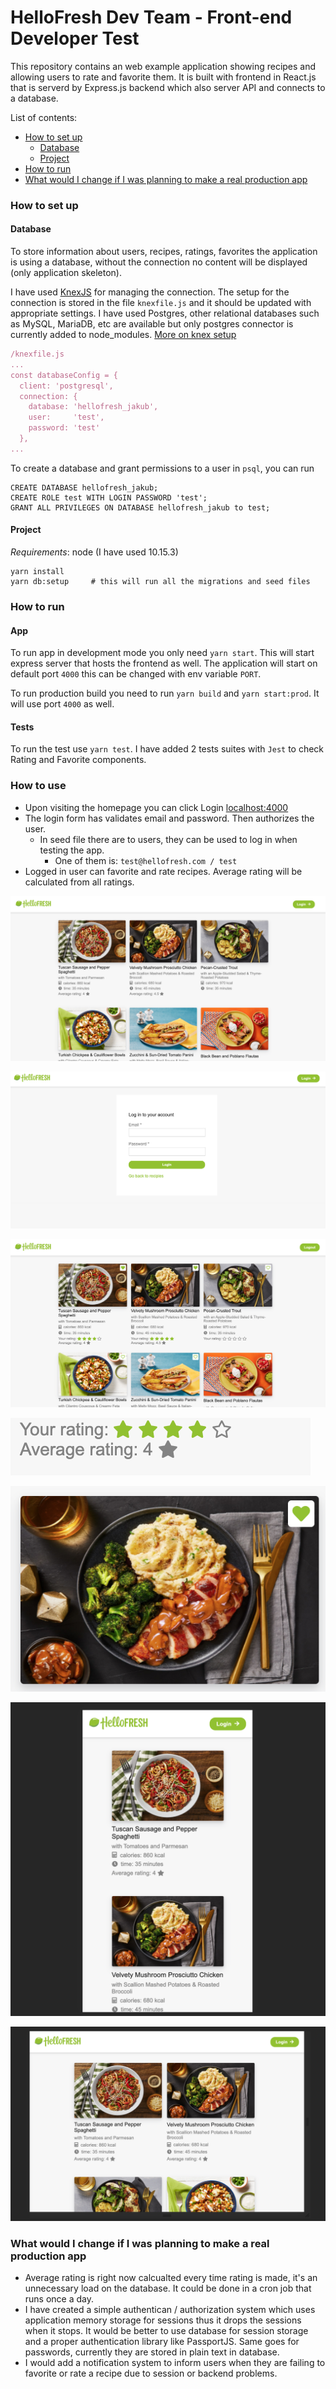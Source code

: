 # HelloFresh Dev Team - Front-end Developer Test
This repository contains an web example application showing recipes and allowing users to rate and favorite them. It is built with frontend in React.js that is serverd by Express.js backend which also server API and connects to a database.

List of contents:
- [How to set up](#user-content-how-to-set-up)
  - [Database](#user-content-database)
  - [Project](#user-content-project)
- [How to run](#user-content-how-to-run)
- [What would I change if I was planning to make a real production app](#user-content-what-would-i-change-if-i-was-planning-to-make-a-real-production-app)

### How to set up
#### Database
To store information about users, recipes, ratings, favorites the application is using a database, without the connection no content will
be displayed (only application skeleton).

I have used [KnexJS](http://knexjs.org/) for managing the connection. The setup for the connection is stored in the file `knexfile.js`
and it should be updated with appropriate settings. I have used Postgres, other relational databases such as MySQL, MariaDB, etc are
available but only postgres connector is currently added to node_modules. [More on knex setup](http://knexjs.org/#Installation)
```javascript
/knexfile.js
...
const databaseConfig = {
  client: 'postgresql',
  connection: {
    database: 'hellofresh_jakub',
    user:     'test',
    password: 'test'
  },
...
```
To create a database and grant permissions to a user in `psql`, you can run
```mysql
CREATE DATABASE hellofresh_jakub;
CREATE ROLE test WITH LOGIN PASSWORD 'test';
GRANT ALL PRIVILEGES ON DATABASE hellofresh_jakub to test;
```

#### Project
*Requirements*: node (I have used 10.15.3)
```
yarn install
yarn db:setup     # this will run all the migrations and seed files
```

### How to run
#### App
To run app in development mode you only need `yarn start`. This will start express server that hosts the frontend as well.
The application will start on default port `4000` this can be changed with env variable `PORT`.

To run production build you need to run `yarn build` and `yarn start:prod`. It will use port `4000` as well.
#### Tests
To run the test use `yarn test`.
I have added 2 tests suites with `Jest` to check Rating and Favorite components.

### How to use
* Upon visiting the homepage you can click Login [localhost:4000](http://localhost:4000)
* The login form has validates email and password. Then authorizes the user.
  * In seed file there are to users, they can be used to log in when testing the app.
    * One of them is: `test@hellofresh.com / test`
* Logged in user can favorite and rate recipes. Average rating will be calculated from all ratings.

![First screen](/screenshots/overview_not_logged_in.png)

![Login screen](/screenshots/login.png)

![Logged screen](/screenshots/overview_logged_in.png)

![Rating](/screenshots/rating.png)

![Favorite](/screenshots/favorite.png)

![Mobile](/screenshots/mobile.png)

![Tablet](/screenshots/tablet.png)

### What would I change if I was planning to make a real production app
* Average rating is right now calcualted every time rating is made, it's an unnecessary load on the database. It could be done in a cron job that runs once a day.
* I have created a simple authentican / authorization system which uses application memory storage for sessions thus it drops the sessions when it stops. It would be better to use database for session storage and a proper authentication library like PassportJS. Same goes for passwords, currently they are stored in plain text in database.
* I would add a notification system to inform users when they are failing to favorite or rate a recipe due to session or backend problems.
